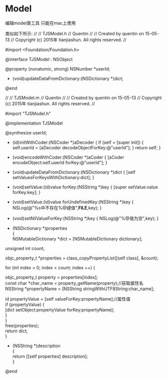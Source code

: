 # Model
编辑model类工具 只能在mac上使用

类似如下所示:
//
//    TJSModel.h
//    Quentin
//
//    Created by quentin on 15-05-13
//    Copyright (c) 2015年 tianjiashun. All rights reserved.
//

#import <Foundation/Foundation.h>

@interface TJSModel : NSObject <NSCoding>

@property (nonatomic, strong) NSNumber *userId;

- (void)updateDataFromDictionary:(NSDictionary *)dict;

@end


//
//    TJSModel.m
//    Quentin
//
//    Created by quentin on 15-05-13
//    Copyright (c) 2015年 tianjiashun. All rights reserved.
//

#import "TJSModel.h"

@implementation TJSModel

@synthesize userId;

- (id)initWithCoder:(NSCoder *)aDecoder
{
if (self = [super init]) {
self.userId = [aDecoder decodeObjectForKey:@"userId"];
}
return self;
}

- (void)encodeWithCoder:(NSCoder *)aCoder
{
[aCoder encodeObject:self.userId forKey:@"userId"];
}

- (void)updateDataFromDictionary:(NSDictionary *)dict
{
[self setValuesForKeysWithDictionary:dict];
}

- (void)setValue:(id)value forKey:(NSString *)key
{
[super setValue:value forKey:key];
}

- (void)setValue:(id)value forUndefinedKey:(NSString *)key
{
NSLog(@"%s中不存在%@键值",__FILE__,key);
}

- (void)setNilValueForKey:(NSString *)key
{
NSLog(@"%@值为空",key);
}

- (NSDictionary *)properties            
{                
NSMutableDictionary *dict = [NSMutableDictionary dictionary];                

unsigned int count;                

objc_property_t *properties = class_copyPropertyList([self class], &count);                

for (int index = 0; index < count; index ++) {                

objc_property_t property = properties[index];                
const char *char_name = property_getName(property);//获取属性名                
NSString *propertyName = [NSString stringWithUTF8String:char_name];                

id propertyValue = [self valueForKey:propertyName];//属性值                
if (propertyValue) {                
[dict setObject:propertyValue forKey:propertyName];                
}                
}                
free(properties);                                
return dict;            
}            

- (NSString *)description            
{            
return [[self properties] description];            
}

@end